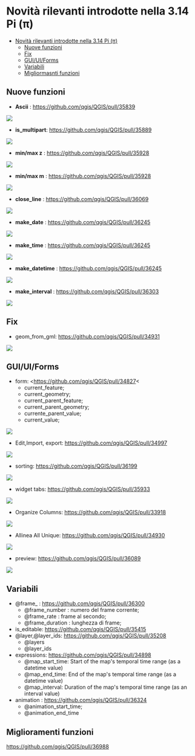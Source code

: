 # Novità rilevanti introdotte nella 3.14 Pi (π)

<!-- TOC -->

- [Novità rilevanti introdotte nella 3.14 Pi (π)](#novità-rilevanti-introdotte-nella-314-pi-π)
  - [Nuove funzioni](#nuove-funzioni)
  - [Fix](#fix)
  - [GUI/UI/Forms](#guiuiforms)
  - [Variabili](#variabili)
  - [Migliormasnti funzioni](#migliormasnti-funzioni)

<!-- /TOC -->

## Nuove funzioni

* **Ascii** : <https://github.com/qgis/QGIS/pull/35839>

![](/img/novita_314/35839.png)

* **is_multipart**: <https://github.com/qgis/QGIS/pull/35889>

![](/img/novita_314/35889.png)

* **min/max z** : <https://github.com/qgis/QGIS/pull/35928>

![](/img/novita_314/35928_max_min_z.png)

* **min/max m** : <https://github.com/qgis/QGIS/pull/35928>

![](/img/novita_314/35928_max_min_m.png)

* **close_line** : <https://github.com/qgis/QGIS/pull/36069>

![](/img/novita_314/36069.png)

* **make_date** : <https://github.com/qgis/QGIS/pull/36245>

![](/img/novita_314/36245_date.png)

* **make_time** : <https://github.com/qgis/QGIS/pull/36245>

![](/img/novita_314/36245_time.png)

* **make_datetime** : <https://github.com/qgis/QGIS/pull/36245>

![](/img/novita_314/36245_datetime.png)

* **make_interval** : <https://github.com/qgis/QGIS/pull/36303>

![](/img/novita_314/36303.png)

## Fix

* geom_from_gml: <https://github.com/qgis/QGIS/pull/34931>

![](https://user-images.githubusercontent.com/7983394/76161312-883a4280-6132-11ea-81ea-60492eae55f9.png)

## GUI/UI/Forms

* form: <https://github.com/qgis/QGIS/pull/34827<
  * current_feature;
  * current_geometry;
  * current_parent_feature;
  * current_parent_geometry;
  * currente_parent_value;
  * current_value;

![](https://user-images.githubusercontent.com/142164/75692656-28f9af80-5ca6-11ea-8dd6-9a4bf454f5b7.gif)

* Edit,Import, export: <https://github.com/qgis/QGIS/pull/34997>

![](https://user-images.githubusercontent.com/2820439/76829370-b3581c80-682b-11ea-83b1-647077b9759d.gif)

* sorting: <https://github.com/qgis/QGIS/pull/36199>

![](https://user-images.githubusercontent.com/127259/81067121-7977ce00-8ede-11ea-80a6-4081bae81c09.png)

* widget tabs: <https://github.com/qgis/QGIS/pull/35933>

![](https://user-images.githubusercontent.com/652785/80049561-d8017d00-84d8-11ea-826e-d7092ac7a5c6.gif)

* Organize Columns: <https://github.com/qgis/QGIS/pull/33918>

![](https://user-images.githubusercontent.com/776954/72725322-1e6bd680-3b8e-11ea-8af5-cf7edd5ec194.png)

* Allinea All Unique: <https://github.com/qgis/QGIS/pull/34930>

![](https://user-images.githubusercontent.com/7983394/76160373-178f2800-612a-11ea-8ddc-a5f46aa41b70.png)

* preview: <https://github.com/qgis/QGIS/pull/36089>

![](https://user-images.githubusercontent.com/127259/80604352-e6e4b400-8a31-11ea-8f3b-8c864e124c78.png)

## Variabili

* @frame_ : <https://github.com/qgis/QGIS/pull/36300>
  * @frame_number : numero del frame corrente;
  * @frame_rate : frame al secondo;
  * @frame_duration : lunghezza di frame;
* is_editable: <https://github.com/qgis/QGIS/pull/35415>
* @layer,@layer_ids: <https://github.com/qgis/QGIS/pull/35208>
  * @layers
  * @layer_ids
* expressions: <https://github.com/qgis/QGIS/pull/34898>
  * @map_start_time: Start of the map's temporal time range (as a datetime value)
  * @map_end_time: End of the map's temporal time range (as a datetime value)
  * @map_interval: Duration of the map's temporal time range (as an interval value)
* animation : <https://github.com/qgis/QGIS/pull/36324>
  * @animation_start_time;
  * @animation_end_time

## Miglioramenti funzioni

<https://github.com/qgis/QGIS/pull/36988>
